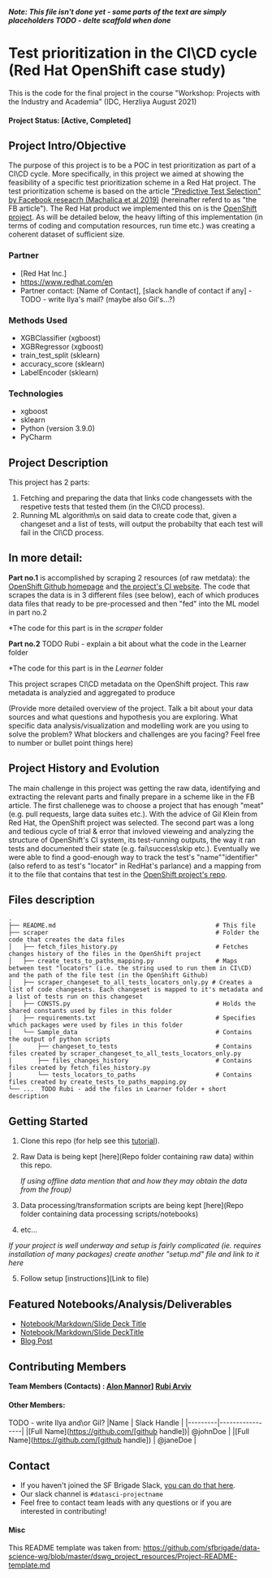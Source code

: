 ***Note: This file isn't done yet - some parts of the text are simply placeholders TODO - delte scaffold when done***

# Test prioritization in the CI\CD cycle (Red Hat OpenShift case study)
This is the code for the final project in the course "Workshop: Projects with the Industry and Academia" (IDC, Herzliya August 2021)

#### Project Status: [Active, Completed]

## Project Intro/Objective

The purpose of this project is to be a POC in test prioritization as part of a CI\CD cycle.
More specifically, in this project we aimed at showing the feasibility of a specific test prioritization scheme in a Red Hat project.
The test prioritization scheme is based on the article ["Predictive Test Selection" by Facebook reseacrh (Machalica et al 2019)](https://research.fb.com/wp-content/uploads/2020/12/Predictive-Test-Selection.pdf) (hereinafter referd to as "the FB article").
The Red Hat product we implemented this on is the [OpenShift project](https://github.com/openshift/origin).
As will be detailed below, the heavy lifting of this implementation (in terms of coding and computation resources, run time etc.) was creating a coherent dataset of sufficient size.


### Partner
* [Red Hat Inc.]
* https://www.redhat.com/en
* Partner contact: [Name of Contact], [slack handle of contact if any] - TODO - write Ilya's mail? (maybe also Gil's...?)
### Methods Used
* XGBClassifier (xgboost)
* XGBRegressor (xgboost)
* train_test_split (sklearn)
* accuracy_score (sklearn)
* LabelEncoder (sklearn)

### Technologies
* xgboost
* sklearn
* Python (version 3.9.0)
* PyCharm 

## Project Description
This project has 2 parts:
1. Fetching and preparing the data that links code changessets with the respetive tests that tested them (in the CI\CD process).
2. Running ML algorithm\s on said data to create code that, given a changeset and a list of tests, will output the probabilty that each test will fail in the CI\CD process. 

In more detail:
--------------

**Part no.1** is accomplished by scraping 2 resources (of raw metdata): the [OpenShift Github homepage](https://github.com/openshift/origin) and [the project's CI website](https://prow.ci.openshift.org/). The code that scrapes the data is in 3 different files (see below), each of which produces data files that ready to be pre-processed and then "fed" into the ML model in part no.2

\*The code for this part is in the *scraper* folder

**Part no.2** TODO Rubi - explain a bit about what the code in the Learner folder

\*The code for this part is in the *Learner* folder




This project scrapes CI\CD metadata on the OpenShift project. This raw metadata is analyzied and aggregated to produce

(Provide more detailed overview of the project.  Talk a bit about your data sources and what questions and hypothesis you are exploring. What specific data analysis/visualization and modelling work are you using to solve the problem? What blockers and challenges are you facing?  Feel free to number or bullet point things here)

## Project History and Evolution

The main challenge in this project was getting the raw data, identifying and extracting the relevant parts and finally prepare in a scheme like in the FB article.
The first challenege was to choose a project that has enough "meat" (e.g. pull requests, large data suites etc.). With the advice of Gil Klein from Red Hat, the OpenShift project was selected. 
The second part was a long and tedious cycle of trial & error that invloved vieweing and analyzing the structure of OpenShift's CI system, its test-running outputs, the way it ran tests and documented their state (e.g. fai\success\skip etc.). Eventually we were able to find a good-enough way to track the test's "name"\"identifier" (also referd to as test's "locator" in RedHat's parlance) and a mapping from it to the file that contains that test in the [OpenShift project's repo](https://github.com/openshift/origin).

## Files description
    .
    ├── README.md                                            # This file
    ├── scraper                                              # Folder the code that creates the data files
    │   ├── fetch_files_history.py                           # Fetches changes history of the files in the OpenShift project
    │   ├── create_tests_to_paths_mapping.py                 # Maps between test "locators" (i.e. the string used to run them in CI\CD) and the path of the file test (in the OpenShift Github)
    │   ├── scraper_changeset_to_all_tests_locators_only.py # Creates a list of code changesets. Each changeset is mapped to it's metadata and a list of tests run on this changeset
    │   ├── CONSTS.py                                        # Holds the shared constants used by files in this folder
    │   ├── requirements.txt                                 # Specifies which packages were used by files in this folder
    │   └── Sample_data                                      # Contains the output of python scripts
    |       ├── changeset_to_tests                           # Contains files created by scraper_changeset_to_all_tests_locators_only.py
    |       ├── files_changes_history                        # Contains files created by fetch_files_history.py 
    |       └── tests_locators_to_paths                      # Contains files created by create_tests_to_paths_mapping.py
    └── ...  TODO Rubi - add the files in Learner folder + short description


## Getting Started

1. Clone this repo (for help see this [tutorial](https://help.github.com/articles/cloning-a-repository/)).
2. Raw Data is being kept [here](Repo folder containing raw data) within this repo.

    *If using offline data mention that and how they may obtain the data from the froup)*
    
3. Data processing/transformation scripts are being kept [here](Repo folder containing data processing scripts/notebooks)
4. etc...

*If your project is well underway and setup is fairly complicated (ie. requires installation of many packages) create another "setup.md" file and link to it here*  

5. Follow setup [instructions](Link to file)

## Featured Notebooks/Analysis/Deliverables
* [Notebook/Markdown/Slide Deck Title](link)
* [Notebook/Markdown/Slide DeckTitle](link)
* [Blog Post](link)


## Contributing Members

**Team Members (Contacts) : [Alon Mannor](https://github.com/amannor)] [Rubi Arviv](https://github.com/rubiarviv)**

#### Other Members:
TODO - write Ilya and\or Gil?
|Name     |  Slack Handle   | 
|---------|-----------------|
|[Full Name](https://github.com/[github handle])| @johnDoe        |
|[Full Name](https://github.com/[github handle]) |     @janeDoe    |

## Contact
* If you haven't joined the SF Brigade Slack, [you can do that here](http://c4sf.me/slack).  
* Our slack channel is `#datasci-projectname`
* Feel free to contact team leads with any questions or if you are interested in contributing!

#### Misc
This README template was taken from: https://github.com/sfbrigade/data-science-wg/blob/master/dswg_project_resources/Project-README-template.md
